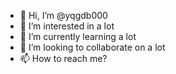 - 👋 Hi, I’m @yqgdb000
- 👀 I’m interested in a lot
- 🌱 I’m currently learning a lot
- 💞️ I’m looking to collaborate on a lot
- 📫 How to reach me?

<!---
yqgdb000/yqgdb000 is a ✨ special ✨ repository because its `README.md` (this file) appears on your GitHub profile.
You can click the Preview link to take a look at your changes.
--->
